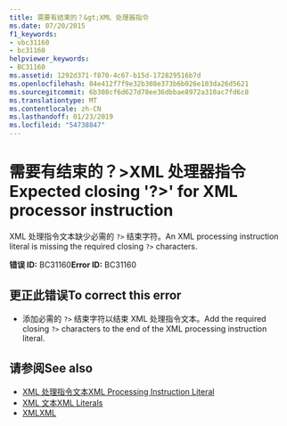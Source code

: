 ```yaml
---
title: 需要有结束的？&gt;XML 处理器指令
ms.date: 07/20/2015
f1_keywords:
- vbc31160
- bc31160
helpviewer_keywords:
- BC31160
ms.assetid: 1292d371-f870-4c67-b15d-172829516b7d
ms.openlocfilehash: 84e412f7f9e32b308e373b6b026e103da26d5621
ms.sourcegitcommit: 6b308cf6d627d78ee36dbbae8972a310ac7fd6c8
ms.translationtype: MT
ms.contentlocale: zh-CN
ms.lasthandoff: 01/23/2019
ms.locfileid: "54738847"
---
```

# <a name="expected-closing-gt-for-xml-processor-instruction"></a><span data-ttu-id="19497-102">需要有结束的？&gt;XML 处理器指令</span><span class="sxs-lookup"><span data-stu-id="19497-102">Expected closing '?&gt;' for XML processor instruction</span></span>
<span data-ttu-id="19497-103">XML 处理指令文本缺少必需的 `?>` 结束字符。</span><span class="sxs-lookup"><span data-stu-id="19497-103">An XML processing instruction literal is missing the required closing `?>` characters.</span></span>  
  
 <span data-ttu-id="19497-104">**错误 ID:** BC31160</span><span class="sxs-lookup"><span data-stu-id="19497-104">**Error ID:** BC31160</span></span>  
  
## <a name="to-correct-this-error"></a><span data-ttu-id="19497-105">更正此错误</span><span class="sxs-lookup"><span data-stu-id="19497-105">To correct this error</span></span>  
  
-   <span data-ttu-id="19497-106">添加必需的 `?>` 结束字符以结束 XML 处理指令文本。</span><span class="sxs-lookup"><span data-stu-id="19497-106">Add the required closing `?>` characters to the end of the XML processing instruction literal.</span></span>  
  
## <a name="see-also"></a><span data-ttu-id="19497-107">请参阅</span><span class="sxs-lookup"><span data-stu-id="19497-107">See also</span></span>
- [<span data-ttu-id="19497-108">XML 处理指令文本</span><span class="sxs-lookup"><span data-stu-id="19497-108">XML Processing Instruction Literal</span></span>](../../visual-basic/language-reference/xml-literals/xml-processing-instruction-literal.md)
- [<span data-ttu-id="19497-109">XML 文本</span><span class="sxs-lookup"><span data-stu-id="19497-109">XML Literals</span></span>](../../visual-basic/language-reference/xml-literals/index.md)
- [<span data-ttu-id="19497-110">XML</span><span class="sxs-lookup"><span data-stu-id="19497-110">XML</span></span>](../../visual-basic/programming-guide/language-features/xml/index.md)
